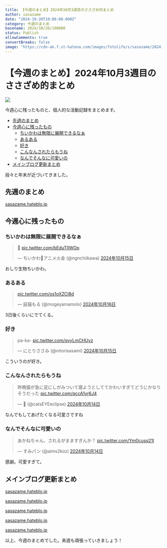 ```yaml
---
title: 【今週のまとめ】2024年10月3週目のささざめ的まとめ
author: sasazame
date: "2024-10-20T10:00:00.000Z"
category: 今週のまとめ
basename: 2024/10/20/190000
status: Publish
allowComments: true
convertBreaks: false
image: "https://cdn-ak.f.st-hatena.com/images/fotolife/s/sasazame/20241006/20241006075830.png"
---
```

# 【今週のまとめ】2024年10月3週目のささざめ的まとめ

![](https://cdn-ak.f.st-hatena.com/images/fotolife/s/sasazame/20241006/20241006075830.png)

今週心に残ったものと、個人的な活動記録をまとめます。

<!-- Extended Body -->

-   [先週のまとめ](#先週のまとめ)
-   [今週心に残ったもの](#今週心に残ったもの)
    -   [ちいかわは無限に展開できるなぁ](#ちいかわは無限に展開できるなぁ)
    -   [あるある](#あるある)
    -   [好き](#好き)
    -   [こんなんされたらもうね](#こんなんされたらもうね)
    -   [なんでそんなに可愛いの](#なんでそんなに可愛いの)
-   [メインブログ更新まとめ](#メインブログ更新まとめ)

段々と年末が近づいてきました。

## 先週のまとめ

[sasazame.hateblo.jp](https://sasazame.hateblo.jp/entry/2024/10/13/190000)

## 今週心に残ったもの

### ちいかわは無限に展開できるなぁ

> 🍑 [pic.twitter.com/bEduTIIWOp](https://t.co/bEduTIIWOp)
> 
> — ちいかわ💫アニメ火金 (@ngnchiikawa) [2024年10月15日](https://twitter.com/ngnchiikawa/status/1846198129336729891?ref_src=twsrc%5Etfw)

おしり生物ちいかわ。

  

### あるある

> [pic.twitter.com/os1oXZCl8d](https://t.co/os1oXZCl8d)
> 
> — 庭猫もる (@mogeyamamolx) [2024年10月16日](https://twitter.com/mogeyamamolx/status/1846465608784974099?ref_src=twsrc%5Etfw)

3日後くらいにでてくる。

  

### 好き

> pa-ka- [pic.twitter.com/qyyLmCHUvz](https://t.co/qyyLmCHUvz)
> 
> — にとりささみ (@nitorisasami) [2024年10月15日](https://twitter.com/nitorisasami/status/1846177053999333565?ref_src=twsrc%5Etfw)

こういうのが好き。

  

### こんなんされたらもうね

> 昨晩猫が急に足にしがみついて寝ようとしててかわいすぎてどうにかなりそうだった [pic.twitter.com/qccA1yr6J4](https://t.co/qccA1yr6J4)
> 
> — 🐝 (@catsEYEeclipse) [2024年10月14日](https://twitter.com/catsEYEeclipse/status/1845729121625584053?ref_src=twsrc%5Etfw)

なんでもしてあげたくなる可愛さですね

  

### なんでそんなに可愛いの

> あかねちゃん、されるがまますぎんか？ [pic.twitter.com/Ym0cusq21I](https://t.co/Ym0cusq21I)
> 
> — すみパン (@aims2koz) [2024年10月14日](https://twitter.com/aims2koz/status/1845750429633982612?ref_src=twsrc%5Etfw)

感謝。可愛すぎて。

## メインブログ更新まとめ

[sasazame.hateblo.jp](https://sasazame.hateblo.jp/entry/2024/10/14/190000)

[sasazame.hateblo.jp](https://sasazame.hateblo.jp/entry/2024/10/15/231108)

[sasazame.hateblo.jp](https://sasazame.hateblo.jp/entry/2024/10/17/194317)

[sasazame.hateblo.jp](https://sasazame.hateblo.jp/entry/2024/10/18/232528)

[sasazame.hateblo.jp](https://sasazame.hateblo.jp/entry/2024/10/19/235036)

  

以上、今週のまとめでした。来週も頑張っていきましょう！